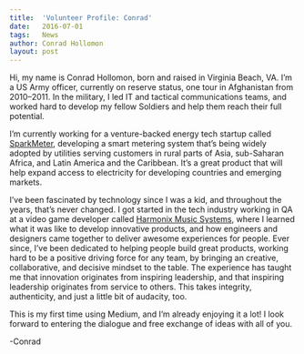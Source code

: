 ```yaml
---
title:  'Volunteer Profile: Conrad'
date:   2016-07-01
tags:   News
author: Conrad Hollomon
layout: post
---
```

Hi, my name is Conrad Hollomon, born and raised in Virginia Beach, VA. I’m a US Army officer, currently on reserve status, one tour in Afghanistan from 2010–2011. In the military, I led IT and tactical communications teams, and worked hard to develop my fellow Soldiers and help them reach their full potential.

I’m currently working for a venture-backed energy tech startup called [SparkMeter](http://www.sparkmeter.io/), developing a smart metering system that’s being widely adopted by utilities serving customers in rural parts of Asia, sub-Saharan Africa, and Latin America and the Caribbean. It’s a great product that will help expand access to electricity for developing countries and emerging markets.

I’ve been fascinated by technology since I was a kid, and throughout the years, that’s never changed. I got started in the tech industry working in QA at a video game developer called [Harmonix Music Systems](http://www.harmonixmusic.com/), where I learned what it was like to develop innovative products, and how engineers and designers came together to deliver awesome experiences for people. Ever since, I’ve been dedicated to helping people build great products, working hard to be a positive driving force for any team, by bringing an creative, collaborative, and decisive mindset to the table. The experience has taught me that innovation originates from inspiring leadership, and that inspiring leadership originates from service to others. This takes integrity, authenticity, and just a little bit of audacity, too.

This is my first time using Medium, and I’m already enjoying it a lot! I look forward to entering the dialogue and free exchange of ideas with all of you.

-Conrad